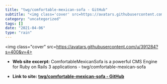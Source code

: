 ```yaml
---
title: "twg/comfortable-mexican-sofa - GitHub"
subtitle: "<img class='cover' src=https://avatars.githubusercontent.com/u/391284?s=400&v=4>"
category: "uncategorized"
tags: []
date: "2021-04-06"
type: "rain"
---
```

<img class="cover" src=https://avatars.githubusercontent.com/u/391284?s=400&v=4>



* **Web site excerpt:** ComfortableMexicanSofa is a powerful CMS Engine for Ruby on Rails 3 applications - twg/comfortable-mexican-sofa

* **Link to site:** **[twg/comfortable-mexican-sofa - GitHub](https://github.com/twg/comfortable-mexican-sofa#readme)**